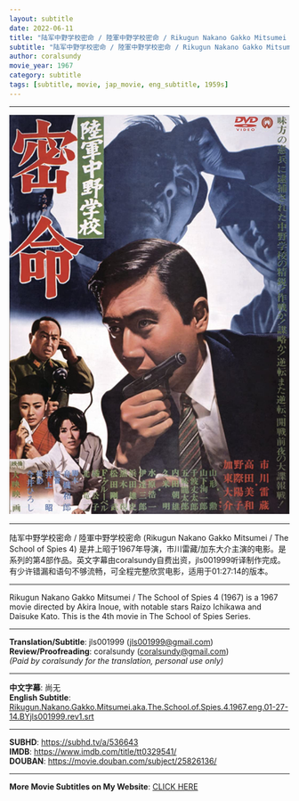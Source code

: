 ```yaml
---
layout: subtitle
date: 2022-06-11
title: "陆军中野学校密命 / 陸軍中野学校密命 / Rikugun Nakano Gakko Mitsumei aka The School of Spies 4 1967 Subtitle (English)"
subtitle: "陆军中野学校密命 / 陸軍中野学校密命 / Rikugun Nakano Gakko Mitsumei aka The School of Spies 4 1967 Subtitle (English)"
author: coralsundy
movie_year: 1967
category: subtitle
tags: [subtitle, movie, jap_movie, eng_subtitle, 1959s]
---
```


------

<img src="../assets/tt0329541.jpg" alt="tt0329541_cover_art" />

------

陆军中野学校密命 / 陸軍中野学校密命 (Rikugun Nakano Gakko Mitsumei / The School of Spies 4) 是井上昭于1967年导演，市川雷藏/加东大介主演的电影。是系列的第4部作品。英文字幕由coralsundy自费出资，jls001999听译制作完成。有少许错漏和语句不够流畅，可全程完整欣赏电影，适用于01:27:14的版本。

------

Rikugun Nakano Gakko Mitsumei / The School of Spies 4 (1967) is a 1967 movie directed by Akira Inoue, with notable stars Raizo Ichikawa and Daisuke Kato. This is the 4th movie in The School of Spies Series.

------

**Translation/Subtitle**: jls001999 (jls001999@gmail.com)<br>
**Review/Proofreading**: coralsundy (coralsundy@gmail.com)<br>
*(Paid by coralsundy for the translation, personal use only)*

------

**中文字幕**: 尚无<br>
**English Subtitle**: [Rikugun.Nakano.Gakko.Mitsumei.aka.The.School.of.Spies.4.1967.eng.01-27-14.BYjls001999.rev1.srt](../subtitles/Rikugun.Nakano.Gakko.Mitsumei.aka.The.School.of.Spies.4.1967.eng.01-27-14.BYjls001999.rev1.srt)

------

**SUBHD**: <https://subhd.tv/a/536643><br>
**IMDB**: <https://www.imdb.com/title/tt0329541/><br>
**DOUBAN**: <https://movie.douban.com/subject/25826136/>

------

**More Movie Subtitles on My Website**: <a href='{% post_url 2021-01-10-subtitles-summary-list %}'>CLICK HERE</a>


